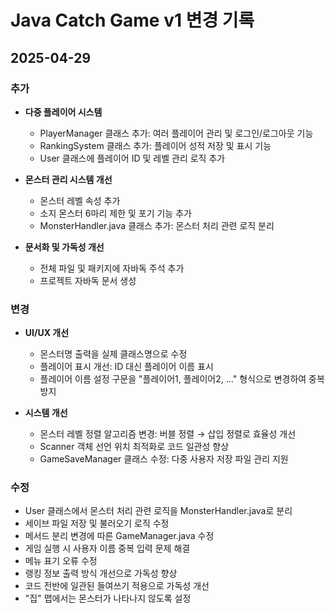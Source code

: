 # Java Catch Game v1 변경 기록

## 2025-04-29

### 추가

- **다중 플레이어 시스템**
  - PlayerManager 클래스 추가: 여러 플레이어 관리 및 로그인/로그아웃 기능
  - RankingSystem 클래스 추가: 플레이어 성적 저장 및 표시 기능
  - User 클래스에 플레이어 ID 및 레벨 관리 로직 추가

- **몬스터 관리 시스템 개선**
  - 몬스터 레벨 속성 추가
  - 소지 몬스터 6마리 제한 및 포기 기능 추가
  - MonsterHandler.java 클래스 추가: 몬스터 처리 관련 로직 분리

- **문서화 및 가독성 개선**
  - 전체 파일 및 패키지에 자바독 주석 추가
  - 프로젝트 자바독 문서 생성

### 변경

- **UI/UX 개선**
  - 몬스터명 출력을 실제 클래스명으로 수정
  - 플레이어 표시 개선: ID 대신 플레이어 이름 표시
  - 플레이어 이름 설정 구문을 "플레이어1, 플레이어2, ..." 형식으로 변경하여 중복 방지

- **시스템 개선**
  - 몬스터 레벨 정렬 알고리즘 변경: 버블 정렬 → 삽입 정렬로 효율성 개선
  - Scanner 객체 선언 위치 최적화로 코드 일관성 향상
  - GameSaveManager 클래스 수정: 다중 사용자 저장 파일 관리 지원

### 수정

- User 클래스에서 몬스터 처리 관련 로직을 MonsterHandler.java로 분리
- 세이브 파일 저장 및 불러오기 로직 수정
- 메서드 분리 변경에 따른 GameManager.java 수정
- 게임 실행 시 사용자 이름 중복 입력 문제 해결
- 메뉴 표기 오류 수정
- 랭킹 정보 출력 방식 개선으로 가독성 향상
- 코드 전반에 일관된 들여쓰기 적용으로 가독성 개선
- "집" 맵에서는 몬스터가 나타나지 않도록 설정
